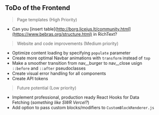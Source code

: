 ## ToDo of the Frontend


> Page templates (High Priority)
- Can you [insert table](http://borg.licejus.lt/community.html](https://www.bebras.org/structure.html) in RichText?

> Website and code improvements (Medium priority)
- Optimize content loading by specifying `populate` parameter
- Create more optimal Navbar animations with `transform` instead of `top`
- Make a smoother transition from nav__burger to nav__close usign` ::before` and `::after` pseudoclasses
- Create visual error handling for all components
- Create API tokens
  
> Future potential (Low priority)
- Implement professional, production ready React Hooks for Data Fetching (*something like SWR Vercel?*)
- Add option to pass custom blocks/modifiers to `CustomBlockRenderer.js`
